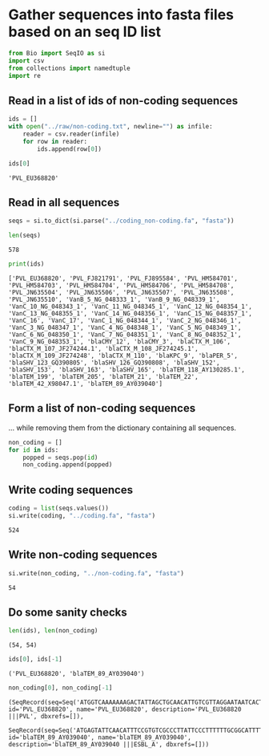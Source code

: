 # Gather sequences into fasta files based on an seq ID list


```python
from Bio import SeqIO as si
import csv
from collections import namedtuple
import re
```

## Read in a list of ids of non-coding sequences


```python
ids = []
with open("../raw/non-coding.txt", newline="") as infile:
    reader = csv.reader(infile)
    for row in reader:
        ids.append(row[0])
```


```python
ids[0]
```




    'PVL_EU368820'



## Read in all sequences


```python
seqs = si.to_dict(si.parse("../coding_non-coding.fa", "fasta"))
```


```python
len(seqs)
```




    578




```python
print(ids)
```

    ['PVL_EU368820', 'PVL_FJ821791', 'PVL_FJ895584', 'PVL_HM584701', 'PVL_HM584703', 'PVL_HM584704', 'PVL_HM584706', 'PVL_HM584708', 'PVL_JN635504', 'PVL_JN635506', 'PVL_JN635507', 'PVL_JN635508', 'PVL_JN635510', 'VanB_5_NG_048333_1', 'VanB_9_NG_048339_1', 'VanC_10_NG_048343_1', 'VanC_11_NG_048345_1', 'VanC_12_NG_048354_1', 'VanC_13_NG_048355_1', 'VanC_14_NG_048356_1', 'VanC_15_NG_048357_1', 'VanC_16', 'VanC_17', 'VanC_1_NG_048344_1', 'VanC_2_NG_048346_1', 'VanC_3_NG_048347_1', 'VanC_4_NG_048348_1', 'VanC_5_NG_048349_1', 'VanC_6_NG_048350_1', 'VanC_7_NG_048351_1', 'VanC_8_NG_048352_1', 'VanC_9_NG_048353_1', 'blaCMY_12', 'blaCMY_3', 'blaCTX_M_106', 'blaCTX_M_107_JF274244.1', 'blaCTX_M_108_JF274245.1', 'blaCTX_M_109_JF274248', 'blaCTX_M_110', 'blaKPC_9', 'blaPER_5', 'blaSHV_123_GQ390805', 'blaSHV_126_GQ390808', 'blaSHV_152', 'blaSHV_153', 'blaSHV_163', 'blaSHV_165', 'blaTEM_118_AY130285.1', 'blaTEM_199', 'blaTEM_205', 'blaTEM_21', 'blaTEM_22', 'blaTEM_42_X98047.1', 'blaTEM_89_AY039040']


## Form a list of non-coding sequences

... while removing them from the dictionary containing all sequences.


```python
non_coding = []
for id in ids:
    popped = seqs.pop(id)
    non_coding.append(popped)
```

## Write coding sequences


```python
coding = list(seqs.values())
si.write(coding, "../coding.fa", "fasta")
```




    524



## Write non-coding sequences


```python
si.write(non_coding, "../non-coding.fa", "fasta")
```




    54



## Do some sanity checks


```python
len(ids), len(non_coding)
```




    (54, 54)




```python
ids[0], ids[-1]
```




    ('PVL_EU368820', 'blaTEM_89_AY039040')




```python
non_coding[0], non_coding[-1]
```




    (SeqRecord(seq=Seq('ATGGTCAAAAAAAGACTATTAGCTGCAACATTGTCGTTAGGAATAATCACTCCT...TAA'), id='PVL_EU368820', name='PVL_EU368820', description='PVL_EU368820 |||PVL', dbxrefs=[]),
     SeqRecord(seq=Seq('ATGAGTATTCAACATTTCCGTGTCGCCCTTATTCCCTTTTTTGCGGCATTTTGC...ATA'), id='blaTEM_89_AY039040', name='blaTEM_89_AY039040', description='blaTEM_89_AY039040 |||ESBL_A', dbxrefs=[]))


